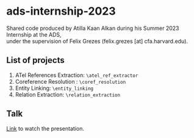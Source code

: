 # ads-internship-2023
Shared code produced by Atilla Kaan Alkan during his Summer 2023 Internship at the ADS,  
under the supervision of Felix Grezes (felix.grezes [at] cfa.harvard.edu).

## List of projects
1. ATel References Extraction: `\atel_ref_extractor`
2. Coreference Resolution : `\coref_resolution`
3. Entity Linking: `\entity_linking`
4. Relation Extraction: `\relation_extraction`

## Talk

[Link](https://www.youtube.com/watch?v=9J81JpEaYZg) to watch the presentation.

